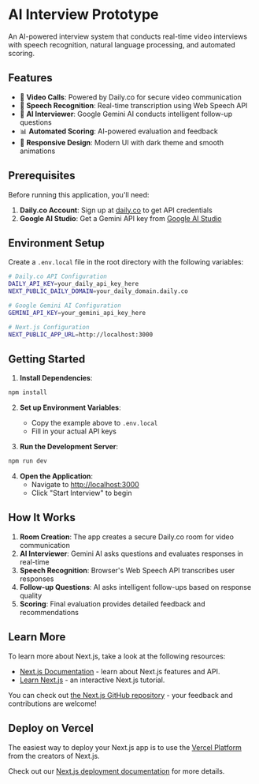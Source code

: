 # AI Interview Prototype

An AI-powered interview system that conducts real-time video interviews with speech recognition, natural language processing, and automated scoring.

## Features

- 🎥 **Video Calls**: Powered by Daily.co for secure video communication
- 🎤 **Speech Recognition**: Real-time transcription using Web Speech API
- 🤖 **AI Interviewer**: Google Gemini AI conducts intelligent follow-up questions
- 📊 **Automated Scoring**: AI-powered evaluation and feedback
- 📱 **Responsive Design**: Modern UI with dark theme and smooth animations

## Prerequisites

Before running this application, you'll need:

1. **Daily.co Account**: Sign up at [daily.co](https://daily.co) to get API credentials
2. **Google AI Studio**: Get a Gemini API key from [Google AI Studio](https://makersuite.google.com/app/apikey)

## Environment Setup

Create a `.env.local` file in the root directory with the following variables:

```bash
# Daily.co API Configuration
DAILY_API_KEY=your_daily_api_key_here
NEXT_PUBLIC_DAILY_DOMAIN=your_daily_domain.daily.co

# Google Gemini AI Configuration
GEMINI_API_KEY=your_gemini_api_key_here

# Next.js Configuration
NEXT_PUBLIC_APP_URL=http://localhost:3000
```

## Getting Started

1. **Install Dependencies**:
```bash
npm install
```

2. **Set up Environment Variables**:
   - Copy the example above to `.env.local`
   - Fill in your actual API keys

3. **Run the Development Server**:
```bash
npm run dev
```

4. **Open the Application**:
   - Navigate to [http://localhost:3000](http://localhost:3000)
   - Click "Start Interview" to begin

## How It Works

1. **Room Creation**: The app creates a secure Daily.co room for video communication
2. **AI Interviewer**: Gemini AI asks questions and evaluates responses in real-time
3. **Speech Recognition**: Browser's Web Speech API transcribes user responses
4. **Follow-up Questions**: AI asks intelligent follow-ups based on response quality
5. **Scoring**: Final evaluation provides detailed feedback and recommendations

## Learn More

To learn more about Next.js, take a look at the following resources:

- [Next.js Documentation](https://nextjs.org/docs) - learn about Next.js features and API.
- [Learn Next.js](https://nextjs.org/learn) - an interactive Next.js tutorial.

You can check out [the Next.js GitHub repository](https://github.com/vercel/next.js) - your feedback and contributions are welcome!

## Deploy on Vercel

The easiest way to deploy your Next.js app is to use the [Vercel Platform](https://vercel.com/new?utm_medium=default-template&filter=next.js&utm_source=create-next-app&utm_campaign=create-next-app-readme) from the creators of Next.js.

Check out our [Next.js deployment documentation](https://nextjs.org/docs/app/building-your-application/deploying) for more details.
